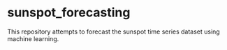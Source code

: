 # sunspot_forecasting
This repository attempts to forecast the sunspot time series dataset using machine learning. 
